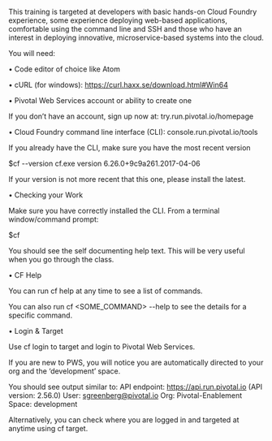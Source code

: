 This training is targeted at developers with basic hands-on Cloud Foundry experience, some experience deploying web-based applications, comfortable using the command line and SSH and those who have an interest in deploying innovative, microservice-based systems into the cloud.

You will need:

•	Code editor of choice like Atom

•	cURL (for windows): https://curl.haxx.se/download.html#Win64

•	Pivotal Web Services account or ability to create one

If you don’t have an account, sign up now at: try.run.pivotal.io/homepage

•	Cloud Foundry command line interface (CLI): console.run.pivotal.io/tools

If you already have the CLI, make sure you have the most recent version

$cf --version
cf.exe version 6.26.0+9c9a261.2017-04-06

If your version is not more recent that this one, please install the latest.

•	Checking your Work

Make sure you have correctly installed the CLI. From a terminal window/command prompt:

$cf

You should see the self documenting help text. This will be very useful when you go through the class.

• CF Help

You can run cf help at any time to see a list of commands. 

You can also run cf <SOME_COMMAND> --help to see the details for a specific command.

• Login & Target

Use cf login to target and login to Pivotal Web Services.

If you are new to PWS, you will notice you are automatically directed to your org and the ‘development’ space.

You should see output similar to:
API endpoint:   https://api.run.pivotal.io (API version: 2.56.0)
User:           sgreenberg@pivotal.io
Org:            Pivotal-Enablement
Space:          development

Alternatively, you can check where you are logged in and targeted at anytime using cf target.

